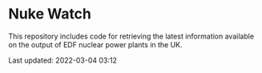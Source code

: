 # Nuke Watch

This repository includes code for retrieving the latest information available on the output of EDF nuclear power plants in the UK.

Last updated: 2022-03-04 03:12